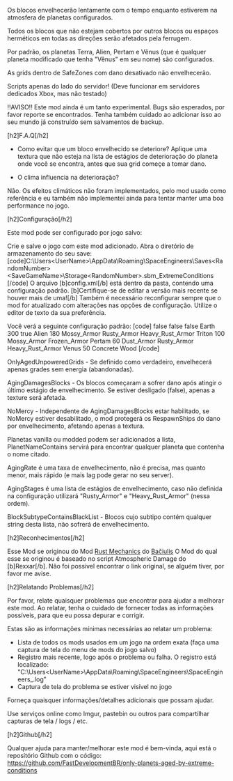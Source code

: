 Os blocos envelhecerão lentamente com o tempo enquanto estiverem na atmosfera de planetas configurados.

Todos os blocos que não estejam cobertos por outros blocos ou espaços herméticos em todas as direções serão afetados pela ferrugem.

Por padrão, os planetas Terra, Alien, Pertam e Vênus (que é qualquer planeta modificado que tenha "Vênus" em seu nome) são configurados.

As grids dentro de SafeZones com dano desativado não envelhecerão.

Scripts apenas do lado do servidor! (Deve funcionar em servidores dedicados Xbox, mas não testado)

!!AVISO!! Este mod ainda é um tanto experimental. Bugs são esperados, por favor reporte se encontrados. Tenha também cuidado ao adicionar isso ao seu mundo já construído sem salvamentos de backup.

[h2]F.A.Q[/h2]

- Como evitar que um bloco envelhecido se deteriore?
Aplique uma textura que não esteja na lista de estágios de deterioração do planeta onde você se encontra, antes que sua grid começe a tomar dano.

- O clima influencia na deterioração?

Não. Os efeitos climáticos não foram implementados, pelo mod usado como referência e eu também não implementei ainda para tentar manter uma boa performance no jogo.

[h2]Configuração[/h2]

Este mod pode ser configurado por jogo salvo:

Crie e salve o jogo com este mod adicionado.
Abra o diretório de armazenamento do seu save:
[code]C:\Users\<UserName>\AppData\Roaming\SpaceEngineers\Saves\<RandomNumber>\<SaveGameName>\Storage\<RandomNumber>.sbm_ExtremeConditions
[/code]
O arquivo [b]config.xml[/b] está dentro da pasta, contendo uma configuração padrão. 
[b]Certifique-se de editar a versão mais recente se houver mais de uma![/b]
Também é necessário reconfigurar sempre que o mod for atualizado com alterações nas opções de configuração.
Utilize o editor de texto da sua preferência.

Você verá a seguinte configuração padrão:
[code]
<OnlyAgedUnpoweredGrids>false</OnlyAgedUnpoweredGrids>
<AgingDamagesBlocks>false</AgingDamagesBlocks>
<NoMercy>false</NoMercy>
<Planets>
  <Planet>
    <PlanetNameContains>Earth</PlanetNameContains>
    <AgingRate>300</AgingRate>
    <OnlyAgedUnpoweredGrids>true</OnlyAgedUnpoweredGrids>
  </Planet>
  <Planet>
    <PlanetNameContains>Alien</PlanetNameContains>
    <AgingRate>180</AgingRate>
    <AgingStages>
      <string>Mossy_Armor</string>
      <string>Rusty_Armor</string>
      <string>Heavy_Rust_Armor</string>
    </AgingStages>
  </Planet>
  <Planet>
    <PlanetNameContains>Triton</PlanetNameContains>
    <AgingRate>100</AgingRate>
    <AgingStages>
      <string>Mossy_Armor</string>
      <string>Frozen_Armor</string>
    </AgingStages>
  </Planet>
  <Planet>
    <PlanetNameContains>Pertam</PlanetNameContains>
    <AgingRate>60</AgingRate>
    <AgingStages>
      <string>Dust_Armor</string>
      <string>Rusty_Armor</string>
      <string>Heavy_Rust_Armor</string>
    </AgingStages>
  </Planet>
  <Planet>
    <PlanetNameContains>Venus</PlanetNameContains>
    <AgingRate>50</AgingRate>
  </Planet>
</Planets>
<BlockSubtypeContainsBlackList>
  <string>Concrete</string>
  <string>Wood</string>
</BlockSubtypeContainsBlackList>
[/code]

OnlyAgedUnpoweredGrids - Se definido como verdadeiro, envelhecerá apenas grades sem energia (abandonadas).

AgingDamagesBlocks - Os blocos começaram a sofrer dano após atingir o último estágio de envelhecimento. Se estiver desligado (false), apenas a texture será afetada.

NoMercy - Independente de AgingDamagesBlocks estar habilitado, se NoMercy estiver desabilitado, o mod protegerá os RespawnShips do dano por envelhecimento, afetando apenas a textura.

Planetas vanilla ou modded podem ser adicionados a lista, PlanetNameContains servirá para encontrar qualquer planeta que contenha o nome citado. 

AgingRate é uma taxa de envelhecimento, não é precisa, mas quanto menor, mais rápido (e mais lag pode gerar no seu server).

AgingStages é uma lista de estágios de envelhecimento, caso não definida na configuração utilizará "Rusty_Armor" e "Heavy_Rust_Armor" (nessa ordem). 

BlockSubtypeContainsBlackList - Blocos cujo subtipo contém qualquer string desta lista, não sofrerá de envelhecimento.

<!-- 
[h2]Integrations[/h2]

Any modded planet that has atmosphere can be used with this mod.

Any modded block will rust if it supports textures.

To make rust maintenance more realistic it is recomended to use this mod together with [url=https://steamcommunity.com/sharedfiles/filedetails/?id=500818376]Paint Gun[/url] mod, while [url=https://steamcommunity.com/sharedfiles/filedetails/?id=2046319599]disabling vanilla painting[/url]
 -->

[h2]Reconhecimentos[/h2]

Esse Mod se originou do Mod [Rust Mechanics](https://steamcommunity.com/sharedfiles/filedetails/?id=2761947340&searchtext=rust+mechanics) do [Bačiulis](https://steamcommunity.com/id/laggorazh) 
O Mod do qual esse se originou é baseado no script Atmospheric Damage do [b]Rexxar[/b]. Não foi possível encontrar o link original, se alguém tiver, por favor me avise.

<!-- 
Ships in screenshots:
[url=https://steamcommunity.com/sharedfiles/filedetails/?id=2562576691]Astron, interplanetary tanker/hauler (No mods)[/url] by OctoBooze
[url=https://steamcommunity.com/sharedfiles/filedetails/?id=2617139013]“Frontier” Scientific Research Exploration System(No Mod)[/url] by ARC17Alpha
[url=https://steamcommunity.com/sharedfiles/filedetails/?id=2652038922]SpaceX Starship (1:1 scale)[/url] by me
 -->

[h2]Relatando Problemas[/h2]

Por favor, relate quaisquer problemas que encontrar para ajudar a melhorar este mod.
Ao relatar, tenha o cuidado de fornecer todas as informações possíveis, para que eu possa depurar e corrigir.

Estas são as informações mínimas necessárias ao relatar um problema:

- Lista de todos os mods usados em um jogo na ordem exata (faça uma captura de tela do menu de mods do jogo salvo)
- Registro mais recente, logo após o problema ou falha. O registro está localizado:
    "C:\Users\<UserName>\AppData\Roaming\SpaceEngineers\SpaceEngineers_<datetime>.log"
- Captura de tela do problema se estiver visível no jogo

Forneça quaisquer informações/detalhes adicionais que possam ajudar.

Use serviços online como Imgur, pastebin ou outros para compartilhar capturas de tela / logs / etc.

[h2]Github[/h2]

Qualquer ajuda para manter/melhorar este mod é bem-vinda, aqui está o repositório Github com o código:
https://github.com/FastDevelopmentBR/only-planets-aged-by-extreme-conditions